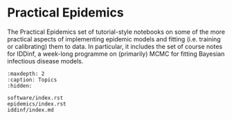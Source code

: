 # Practical Epidemics

The Practical Epidemics set of tutorial-style notebooks on some of the more practical
aspects of implementing epidemic models and fitting (i.e. training or calibrating) them to
data.  In particular, it includes the set of course notes for IDDinf, a week-long
programme on (primarily) MCMC for fitting Bayesian infectious disease models.

```{toctree}
:maxdepth: 2
:caption: Topics
:hidden:
  
software/index.rst
epidemics/index.rst
iddinf/index.md
```

<!-- introduction/index.md -->
<!-- software/python/index.md -->
<!-- iddinf/likelihoods/index.md -->
<!-- iddinf/mcmc/index.md -->
<!-- iddinf/mcmc/index.md -->
<!-- iddinf/data_augmentation/index.md -->
<!-- iddinf/smc/index.md -->
<!-- iddinf/case_studies/index.md -->

